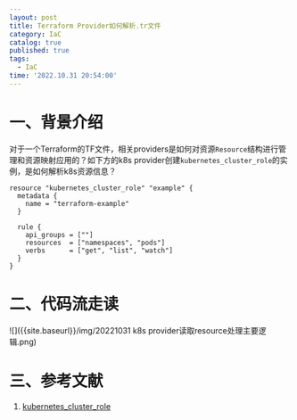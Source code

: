 ```yaml
---
layout: post
title: Terraform Provider如何解析.tr文件
category: IaC
catalog: true
published: true
tags:
  - IaC
time: '2022.10.31 20:54:00'
---
```

# 一、背景介绍
对于一个Terraform的TF文件，相关providers是如何对资源`Resource`结构进行管理和资源映射应用的？如下方的k8s provider创建`kubernetes_cluster_role`的实例，是如何解析k8s资源信息？

```
resource "kubernetes_cluster_role" "example" {
  metadata {
    name = "terraform-example"
  }

  rule {
    api_groups = [""]
    resources  = ["namespaces", "pods"]
    verbs      = ["get", "list", "watch"]
  }
}
```

# 二、代码流走读
![]({{site.baseurl}}/img/20221031 k8s provider读取resource处理主要逻辑.png)

# 三、参考文献
1. [kubernetes_cluster_role](https://registry.terraform.io/providers/hashicorp/kubernetes/latest/docs/resources/cluster_role)
